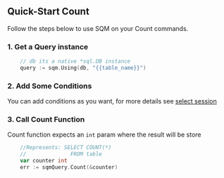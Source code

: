 ## Quick-Start Count

Follow the steps below to use SQM on your Count commands.

### 1. Get a Query instance

```go
    // db its a native *sql.DB instance
    query := sqm.Using(db, "{{table_name}}")
```

### 2. Add Some Conditions
You can add conditions as you want, for more details see [select session](SelectQuickStart.md)


### 3. Call Count Function
Count function expects an `int` param where the result will be store

```go
    //Represents: SELECT COUNT(*)
    //              FROM table
    var counter int
    err := sqmQuery.Count(&counter)
```